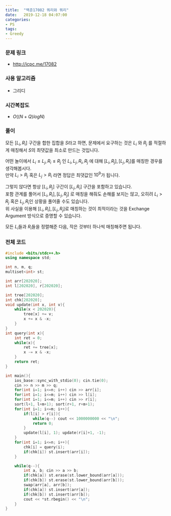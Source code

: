 ```yaml
---
title:  "백준17082 쿼리와 쿼리"
date:   2019-12-18 04:07:00
categories:
- PS
tags:
- Greedy
---
```


### 문제 링크
* http://icpc.me/17082

### 사용 알고리즘
* 그리디

### 시간복잡도
* $O((N+Q) log N)$

### 풀이
모든 $[L_i, R_i]$ 구간을 합한 집합을 $S$라고 하면, 문제에서 요구하는 것은 $L_i$ 와 $R_j$ 를 적절하게 매칭해서 $S$의 최댓값을 최소로 만드는 것입니다.

어떤 놀이에서 $L_i ≤ L_j, R_i ≤ R_j$ 인 $L_i, L_j, R_i, R_j$ 에 대해 $[L_i, R_j], [L_j, R_i]$를 매칭한 경우를 생각해봅시다.<br>만약 $L_i > R_j$ 혹은 $L_j > R_i$ 라면 정답은 최댓값인 $10^9$가 됩니다.

그렇지 않다면 항상 $[L_i, R_j]$ 구간이 $[L_j, R_i]$ 구간을 포함하고 있습니다.<br>포함 관계를 풀어서 $[L_i, R_i], [L_j, R_j]$ 로 매칭을 해줘도 손해를 보지는 않고, 오히려 $L_i > R_j$ 혹은 $L_j, R_i$인 상황을 풀어줄 수도 있습니다.<br>위 사실을 이용해 $[L_i, R_i], [L_j, R_j]$로 매칭하는 것이 최적이라는 것을 Exchange Argument 방식으로 증명할 수 있습니다.

모든 $L_i$들과 $R_i$들을 정렬해준 다음, 작은 것부터 하나씩 매칭해주면 됩니다.


### 전체 코드

```cpp
#include <bits/stdc++.h>
using namespace std;

int n, m, q;
multiset<int> st;

int arr[202020];
int l[202020], r[202020];

int tree[202020];
int chk[202020];
void update(int x, int v){
    while(x < 202020){
        tree[x] += v;
        x += x & -x;
    }
}
int query(int x){
    int ret = 0;
    while(x){
        ret += tree[x];
        x -= x & -x;
    }
    return ret;
}

int main(){
    ios_base::sync_with_stdio(0); cin.tie(0);
    cin >> n >> m >> q;
    for(int i=1; i<=n; i++) cin >> arr[i];
    for(int i=1; i<=m; i++) cin >> l[i];
    for(int i=1; i<=m; i++) cin >> r[i];
    sort(l+1, l+m+1); sort(r+1, r+m+1);
    for(int i=1; i<=m; i++){
        if(l[i] > r[i]){
            while(q--) cout << 1000000000 << "\n";
            return 0;
        }
        update(l[i], 1); update(r[i]+1, -1);
    }
    for(int i=1; i<=n; i++){
        chk[i] = query(i);
        if(chk[i]) st.insert(arr[i]);
    }

    while(q--){
        int a, b; cin >> a >> b;
        if(chk[a]) st.erase(st.lower_bound(arr[a]));
        if(chk[b]) st.erase(st.lower_bound(arr[b]));
        swap(arr[a], arr[b]);
        if(chk[a]) st.insert(arr[a]);
        if(chk[b]) st.insert(arr[b]);
        cout << *st.rbegin() << "\n";
    }
}
```
